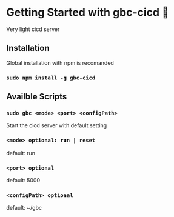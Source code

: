 # Getting Started with gbc-cicd 🐡

Very light cicd server

## Installation

Global installation with npm is recomanded

### `sudo npm install -g gbc-cicd`

## Availble Scripts

### `sudo gbc <mode> <port> <configPath>`

Start the cicd server with default setting

### `<mode> optional: run | reset`

default: run

### `<port> optional`

default: 5000

### `<configPath> optional`

default: ~/gbc
